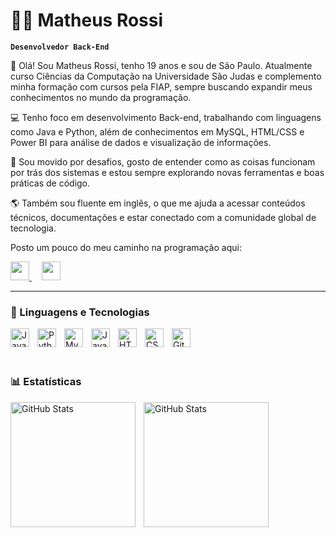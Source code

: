 # 👨‍💻 Matheus Rossi

**`Desenvolvedor Back-End`**

👋 Olá! Sou Matheus Rossi, tenho 19 anos e sou de São Paulo.
Atualmente curso Ciências da Computação na Universidade São Judas e complemento minha formação com cursos pela FIAP, sempre buscando expandir meus conhecimentos no mundo da programação.

💻 Tenho foco em desenvolvimento Back-end, trabalhando com linguagens como Java e Python, além de conhecimentos em MySQL, HTML/CSS e Power BI para análise de dados e visualização de informações.

🚀 Sou movido por desafios, gosto de entender como as coisas funcionam por trás dos sistemas e estou sempre explorando novas ferramentas e boas práticas de código.

🌎 Também sou fluente em inglês, o que me ajuda a acessar conteúdos técnicos, documentações e estar conectado com a comunidade global de tecnologia.

Posto um pouco do meu caminho na programação aqui:

<p align="">
  <a href="www.linkedin.com/in/matheusrossi-dev" target="_blank">
    <img src="https://cdn.jsdelivr.net/gh/devicons/devicon/icons/linkedin/linkedin-original.svg" width="30" />
  </a>
  &nbsp;&nbsp;&nbsp;
  <a href="https://www.instagram.com/mth_rossi?igsh=MW04eXY1cmU2ZDNsdQ==" target="_blank">
    <img src="https://cdn-icons-png.flaticon.com/512/2111/2111463.png" width="30" />
  </a>
</p>


---

### 🤖 Linguagens e Tecnologias

<img 
    align="left" 
    alt="Java"
    title="Java" 
    width="30px" 
    style="padding-right: 10px;" 
    src="https://cdn.jsdelivr.net/gh/devicons/devicon@latest/icons/java/java-original.svg" 
/>


<img 
    align="left" 
    alt="Python" 
    title="Python"
    width="30px" 
    style="padding-right: 10px;" 
    src="https://cdn.jsdelivr.net/gh/devicons/devicon@latest/icons/python/python-original.svg" 
/>

<img 
    align="left" 
    alt="MySQL"
    title="MySQL" 
    width="30px" 
    style="padding-right: 10px;" 
    src="https://cdn.jsdelivr.net/gh/devicons/devicon@latest/icons/mysql/mysql-original.svg" 
/>

<img 
    align="left" 
    alt="JavaScript"
    title="JavaScript" 
    width="30px" 
    style="padding-right: 10px;" 
    src="https://cdn.jsdelivr.net/gh/devicons/devicon@latest/icons/javascript/javascript-original.svg" 
/>

<img 
    align="left" 
    alt="HTML"
    title="HTML" 
    width="30px" 
    style="padding-right: 10px;" 
    src="https://cdn.jsdelivr.net/gh/devicons/devicon@latest/icons/html5/html5-original.svg" 
/>

<img 
    align="left" 
    alt="CSS" 
    title="CSS"
    width="30px" 
    style="padding-right: 10px;" 
    src="https://cdn.jsdelivr.net/gh/devicons/devicon@latest/icons/css3/css3-original.svg" 
/>

 
<img 
    align="left" 
    alt="Git" 
    title="Git"
    width="30px" 
    style="padding-right: 10px;" 
    src="https://cdn.jsdelivr.net/gh/devicons/devicon@latest/icons/git/git-original.svg" 
/>


<br/>
<br/>
<br/>

### 📊 Estatísticas

<p>
  <img 
    align="left" 
    alt="GitHub Stats" 
    height="200" 
    style="padding-right: 10px;" 
    src="https://github-readme-stats.vercel.app/api?username=MhRossi&show_icons=true&theme=dark&include_all_commits=true&locale=pt-br" 
  />

<img 
      align="left" 
      alt="GitHub Stats" 
      height="200" 
      src="https://github-readme-stats.vercel.app/api/top-langs/?username=MhRossi&theme=dark&layout=compact&custom_title=Tecnologias&langs_count=3" 
  />

</p>
